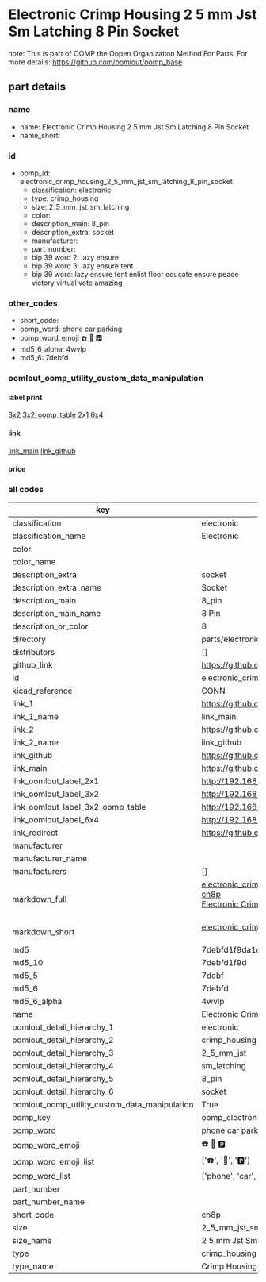 # Electronic Crimp Housing 2 5 mm Jst Sm Latching 8 Pin Socket  

note: This is part of OOMP the Oopen Organization Method For Parts. For more details: https://github.com/oomlout/oomp_base

##  part details
  







### name
* name: Electronic Crimp Housing 2 5 mm Jst Sm Latching 8 Pin Socket
* name_short: 
### id
* oomp_id: electronic_crimp_housing_2_5_mm_jst_sm_latching_8_pin_socket
  * classification: electronic
  * type: crimp_housing
  * size: 2_5_mm_jst_sm_latching
  * color: 
  * description_main: 8_pin
  * description_extra: socket
  * manufacturer: 
  * part_number: 
  * bip 39 word 2: lazy ensure
  * bip 39 word 3: lazy ensure tent
  * bip 39 word: lazy ensure tent enlist floor educate ensure peace victory virtual vote amazing

### other_codes
* short_code: 
* oomp_word: phone car parking
* oomp_word_emoji :phone: :car: :parking:
* md5_6_alpha: 4wvlp
* md5_6: 7debfd






### oomlout_oomp_utility_custom_data_manipulation
#### label print
[3x2](http://192.168.1.245:1112/?label=oomp%204wvlp)
[3x2_oomp_table](http://192.168.1.108:1112/?label=oomp%204wvlp)
[2x1](http://192.168.1.242:1112/?label=oomp%204wvlp)
[6x4](http://192.168.1.55:1112/?label=oomp%204wvlp)    

#### link

[link_main](https://github.com/oomlout/oomlout_oomp_version_1_messy/tree/main/parts/electronic_crimp_housing_2_5_mm_jst_sm_latching_8_pin_socket) [link_github](https://github.com/oomlout/oomlout_oomp_version_1_messy/tree/main/parts/electronic_crimp_housing_2_5_mm_jst_sm_latching_8_pin_socket)                             

#### price







### all codes 
| key | value |  
| --- | --- |  
| classification | electronic |  
| classification_name | Electronic |  
| color |  |  
| color_name |  |  
| description_extra | socket |  
| description_extra_name | Socket |  
| description_main | 8_pin |  
| description_main_name | 8 Pin |  
| description_or_color | 8 |  
| directory | parts/electronic_crimp_housing_2_5_mm_jst_sm_latching_8_pin_socket |  
| distributors | [] |  
| github_link | https://github.com/oomlout/oomlout_oomp_part_src/tree/main/parts/electronic_crimp_housing_2_5_mm_jst_sm_latching_8_pin_socket |  
| id | electronic_crimp_housing_2_5_mm_jst_sm_latching_8_pin_socket |  
| kicad_reference | CONN |  
| link_1 | https://github.com/oomlout/oomlout_oomp_version_1_messy/tree/main/parts/electronic_crimp_housing_2_5_mm_jst_sm_latching_8_pin_socket |  
| link_1_name | link_main |  
| link_2 | https://github.com/oomlout/oomlout_oomp_version_1_messy/tree/main/parts/electronic_crimp_housing_2_5_mm_jst_sm_latching_8_pin_socket |  
| link_2_name | link_github |  
| link_github | https://github.com/oomlout/oomlout_oomp_version_1_messy/tree/main/parts/electronic_crimp_housing_2_5_mm_jst_sm_latching_8_pin_socket |  
| link_main | https://github.com/oomlout/oomlout_oomp_version_1_messy/tree/main/parts/electronic_crimp_housing_2_5_mm_jst_sm_latching_8_pin_socket |  
| link_oomlout_label_2x1 | http://192.168.1.242:1112/?label=oomp%204wvlp |  
| link_oomlout_label_3x2 | http://192.168.1.245:1112/?label=oomp%204wvlp |  
| link_oomlout_label_3x2_oomp_table | http://192.168.1.108:1112/?label=oomp%204wvlp |  
| link_oomlout_label_6x4 | http://192.168.1.55:1112/?label=oomp%204wvlp |  
| link_redirect | https://github.com/oomlout/oomlout_oomp_version_1_messy/tree/main/parts/electronic_crimp_housing_2_5_mm_jst_sm_latching_8_pin_socket |  
| manufacturer |  |  
| manufacturer_name |  |  
| manufacturers | [] |  
| markdown_full | [electronic_crimp_housing_2_5_mm_jst_sm_latching_8_pin_socket](none)<br>[ch8p](none)<br>[Electronic Crimp Housing 2 5 Mm Jst Sm Latching 8 Pin Socket](none)<br><br> |  
| markdown_short | [electronic_crimp_housing_2_5_mm_jst_sm_latching_8_pin_socket](none)<br><br> |  
| md5 | 7debfd1f9da1c9691a2cb4adbe92d3f3 |  
| md5_10 | 7debfd1f9d |  
| md5_5 | 7debf |  
| md5_6 | 7debfd |  
| md5_6_alpha | 4wvlp |  
| name | Electronic Crimp Housing 2 5 mm Jst Sm Latching 8 Pin Socket |  
| oomlout_detail_hierarchy_1 | electronic |  
| oomlout_detail_hierarchy_2 | crimp_housing |  
| oomlout_detail_hierarchy_3 | 2_5_mm_jst |  
| oomlout_detail_hierarchy_4 | sm_latching |  
| oomlout_detail_hierarchy_5 | 8_pin |  
| oomlout_detail_hierarchy_6 | socket |  
| oomlout_oomp_utility_custom_data_manipulation | True |  
| oomp_key | oomp_electronic_crimp_housing_2_5_mm_jst_sm_latching_8_pin_socket |  
| oomp_word | phone car parking |  
| oomp_word_emoji | :phone: :car: :parking: |  
| oomp_word_emoji_list | [':phone:', ':car:', ':parking:'] |  
| oomp_word_list | ['phone', 'car', 'parking'] |  
| part_number |  |  
| part_number_name |  |  
| short_code | ch8p |  
| size | 2_5_mm_jst_sm_latching |  
| size_name | 2 5 mm Jst Sm Latching |  
| type | crimp_housing |  
| type_name | Crimp Housing |  
